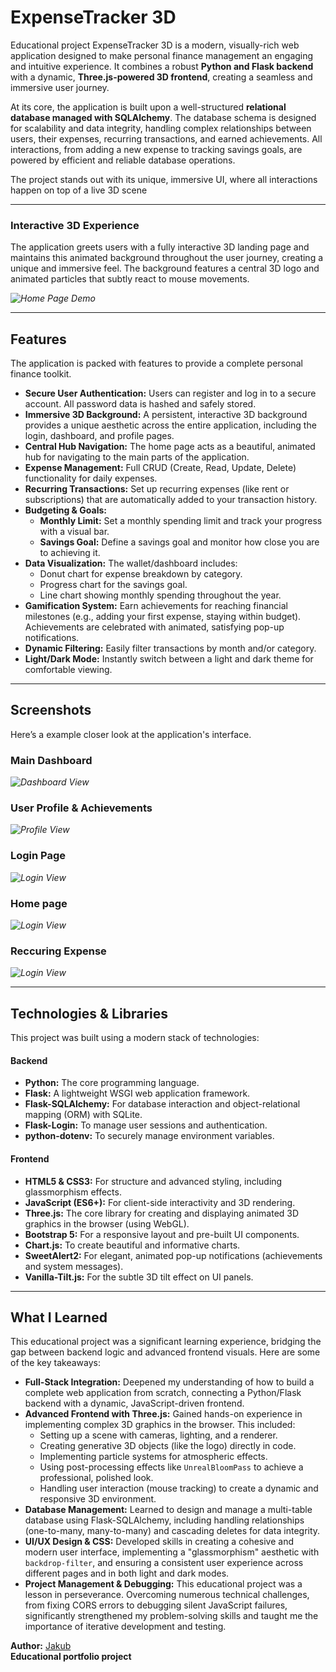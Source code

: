 # ExpenseTracker 3D

Educational project ExpenseTracker 3D is a modern, visually-rich web application designed to make personal finance management an engaging and intuitive experience. It combines a robust **Python and Flask backend** with a dynamic, **Three.js-powered 3D frontend**, creating a seamless and immersive user journey.

At its core, the application is built upon a well-structured **relational database managed with SQLAlchemy**. The database schema is designed for scalability and data integrity, handling complex relationships between users, their expenses, recurring transactions, and earned achievements. All interactions, from adding a new expense to tracking savings goals, are powered by efficient and reliable database operations.

The project stands out with its unique, immersive UI, where all interactions happen on top of a live 3D scene

---

### Interactive 3D Experience
The application greets users with a fully interactive 3D landing page and maintains this animated background throughout the user journey, creating a unique and immersive feel. The background features a central 3D logo and animated particles that subtly react to mouse movements.

*![Home Page Demo](images./ExpenseTracker_demo.gif)*

---

##  Features

The application is packed with features to provide a complete personal finance toolkit.

*   **Secure User Authentication:** Users can register and log in to a secure account. All password data is hashed and safely stored.
*   **Immersive 3D Background:** A persistent, interactive 3D background provides a unique aesthetic across the entire application, including the login, dashboard, and profile pages.
*   **Central Hub Navigation:** The home page acts as a beautiful, animated hub for navigating to the main parts of the application.
*   **Expense Management:** Full CRUD (Create, Read, Update, Delete) functionality for daily expenses.
*   **Recurring Transactions:** Set up recurring expenses (like rent or subscriptions) that are automatically added to your transaction history.
*   **Budgeting & Goals:**
    *   **Monthly Limit:** Set a monthly spending limit and track your progress with a visual bar.
    *   **Savings Goal:** Define a savings goal and monitor how close you are to achieving it.
*   **Data Visualization:** The wallet/dashboard includes:
    *   Donut chart for expense breakdown by category.
    *   Progress chart for the savings goal.
    *   Line chart showing monthly spending throughout the year.
*   **Gamification System:** Earn achievements for reaching financial milestones (e.g., adding your first expense, staying within budget). Achievements are celebrated with animated, satisfying pop-up notifications.
*   **Dynamic Filtering:** Easily filter transactions by month and/or category.
*   **Light/Dark Mode:** Instantly switch between a light and dark theme for comfortable viewing.

---

##  Screenshots

Here’s a example closer look at the application's interface.

### Main Dashboard 
*![Dashboard View](images./dashboard.png)*

### User Profile & Achievements
*![Profile View](images./profil.png)*

### Login Page
*![Login View](images./login.png)*

### Home page
*![Login View](images./home.png)*

### Reccuring Expense
*![Login View](images./Reccuring_Expense.png)*

---

##  Technologies & Libraries

This project was built using a modern stack of technologies:

#### Backend
*   **Python:** The core programming language.
*   **Flask:** A lightweight WSGI web application framework.
*   **Flask-SQLAlchemy:** For database interaction and object-relational mapping (ORM) with SQLite.
*   **Flask-Login:** To manage user sessions and authentication.
*   **python-dotenv:** To securely manage environment variables.

#### Frontend
*   **HTML5 & CSS3:** For structure and advanced styling, including glassmorphism effects.
*   **JavaScript (ES6+):** For client-side interactivity and 3D rendering.
*   **Three.js:** The core library for creating and displaying animated 3D graphics in the browser (using WebGL).
*   **Bootstrap 5:** For a responsive layout and pre-built UI components.
*   **Chart.js:** To create beautiful and informative charts.
*   **SweetAlert2:** For elegant, animated pop-up notifications (achievements and system messages).
*   **Vanilla-Tilt.js:** For the subtle 3D tilt effect on UI panels.

---
## What I Learned

This educational project was a significant learning experience, bridging the gap between backend logic and advanced frontend visuals. Here are some of the key takeaways:

*   **Full-Stack Integration:** Deepened my understanding of how to build a complete web application from scratch, connecting a Python/Flask backend with a dynamic, JavaScript-driven frontend.
*   **Advanced Frontend with Three.js:** Gained hands-on experience in implementing complex 3D graphics in the browser. This included:
    *   Setting up a scene with cameras, lighting, and a renderer.
    *   Creating generative 3D objects (like the logo) directly in code.
    *   Implementing particle systems for atmospheric effects.
    *   Using post-processing effects like `UnrealBloomPass` to achieve a professional, polished look.
    *   Handling user interaction (mouse tracking) to create a dynamic and responsive 3D environment.
*   **Database Management:** Learned to design and manage a multi-table database using Flask-SQLAlchemy, including handling relationships (one-to-many, many-to-many) and cascading deletes for data integrity.
*   **UI/UX Design & CSS:** Developed skills in creating a cohesive and modern user interface, implementing a "glassmorphism" aesthetic with `backdrop-filter`, and ensuring a consistent user experience across different pages and in both light and dark modes.
*   **Project Management & Debugging:** This educational project was a lesson in perseverance. Overcoming numerous technical challenges, from fixing CORS errors to debugging silent JavaScript failures, significantly strengthened my problem-solving skills and taught me the importance of iterative development and testing.


**Author:** [Jakub](https://github.com/jakubsmigielski)  
**Educational portfolio project** 
